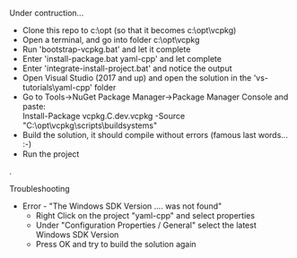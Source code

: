 Under contruction...   

* Clone this repo to c:\opt   (so that it becomes c:\opt\vcpkg)
* Open a terminal, and go into folder c:\opt\vcpkg
* Run 'bootstrap-vcpkg.bat' and let it complete
* Enter 'install-package.bat yaml-cpp' and let complete
* Enter 'integrate-install-project.bat' and notice the output
* Open Visual Studio (2017 and up) and open the solution in the 'vs-tutorials\yaml-cpp' folder
* Go to Tools->NuGet Package Manager->Package Manager Console and paste:   
  Install-Package vcpkg.C.dev.vcpkg -Source "C:\opt\vcpkg\scripts\buildsystems"
* Build the solution, it should compile without errors (famous last words... :-)
* Run the project

.

Troubleshooting   
* Error - "The Windows SDK Version .... was not found"
  * Right Click on the project "yaml-cpp" and select properties
  * Under "Configuration Properties / General" select the latest Windows SDK Version
  * Press OK and try to build the solution again
